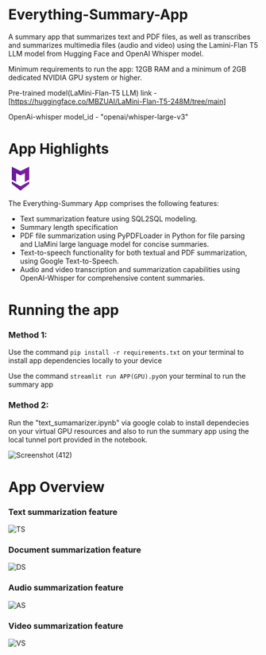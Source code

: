 # Everything-Summary-App
A summary app that summarizes text and PDF files, as well as transcribes and summarizes multimedia files (audio and video) using the Lamini-Flan T5 LLM model from Hugging Face and OpenAI Whisper model.

Minimum requirements to run the app: 12GB RAM and a minimum of 2GB dedicated NVIDIA GPU system or higher.

Pre-trained model(LaMini-Flan-T5 LLM) link - [https://huggingface.co/MBZUAI/LaMini-Flan-T5-248M/tree/main]

OpenAi-whisper model_id - "openai/whisper-large-v3"

# App Highlights
 ![alt text][logo]

[logo]: https://github.com/adam-p/markdown-here/raw/master/src/common/images/icon48.png "Logo Title Text 2"

The Everything-Summary App comprises the following features:

* Text summarization feature using SQL2SQL modeling.
* Summary length specification
* PDF file summarization using PyPDFLoader in Python for file parsing and LlaMini large language model for concise summaries.
* Text-to-speech functionality for both textual and PDF summarization, using Google Text-to-Speech.
* Audio and video transcription and summarization capabilities using OpenAI-Whisper for comprehensive content summaries.

# Running the app

### Method 1:
Use the command `pip install -r requirements.txt` on your terminal to install app dependencies locally to your device

 Use the command `streamlit run APP(GPU).py`on your terminal to run the summary app

### Method 2:

Run the "text_sumamarizer.ipynb" via google colab to install dependecies on your virtual GPU resources and also to run the summary app using the local tunnel port provided in the notebook.

![Screenshot (412)](https://github.com/Ceejay16042/Everything-Summary-App/assets/65743504/4d0d3dba-9666-490a-b276-ae9cbc83036f)

# App Overview

### Text summarization feature
![TS](https://github.com/Ceejay16042/Everything-Summary-App/assets/65743504/3ba6af44-1e55-46f5-83f1-925d60b27c24)



### Document summarization feature
![DS](https://github.com/Ceejay16042/Everything-Summary-App/assets/65743504/788847d9-70c4-40c7-8920-c124569f9cd5)



### Audio summarization feature
![AS](https://github.com/Ceejay16042/Everything-Summary-App/assets/65743504/60bf5bb6-7111-4c3b-b222-afdb6e354287)



### Video summarization feature
![VS](https://github.com/Ceejay16042/Everything-Summary-App/assets/65743504/a76a5577-e7b3-4e70-ae8d-c1d0d76619af)





